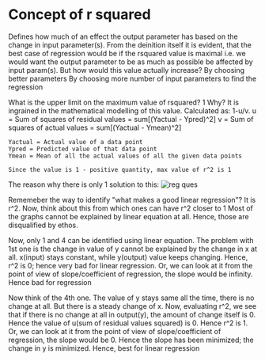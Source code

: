 # Concept of r squared
Defines how much of an effect the output parameter has based on the change in input parameter(s).
From the deinition itself it is evident, that the best case of regression would be if the rsquared value is maximal i.e. we would want the output parameter to be as much as possible be affected by input param(s).
But how would this value actually increase? 
    By choosing better parameters
    By choosing more number of input parameters to find the regression

What is the upper limit on the maximum value of rsquared? 1
Why? It is ingrained in the mathematical modelling of this value. Calculated as:
    1-u/v. 
    u = Sum of squares of residual values = sum[(Yactual - Ypred)^2]
    v = Sum of squares of actual values = sum[(Yactual - Ymean)^2]
 
    Yactual = Actual value of a data point
    Ypred = Predicted value of that data point
    Ymean = Mean of all the actual values of all the given data points

    Since the value is 1 - positive quantity, max value of r^2 is 1


The reason why there is only 1 solution to this:
![reg ques](https://preview.ibb.co/mKPW4H/reg_q.png)

Rememeber the way to identify "what makes a good linear regression"?
It is r^2. Now, think about this from which ones can have r^2 closer to 1
Most of the graphs cannot be explained by linear equation at all. 
Hence, those are disqualified by ethos.

Now, only 1 and 4 can be identified using linear equation.
The problem with 1st one is the change in value of y cannot be explained by the change in x at all. x(input) stays constant, while y(output) value keeps changing.
Hence, r^2 is 0; hence very bad for linear regression.
Or, we can look at it from the point of view of slope/coefficient of regression, 
the slope would be infinity. Hence bad for regression

Now think of the 4th one. The value of y stays same all the time, there is no change at all.
But there is a steady change of x. Now, evaluating r^2, we see that if there is no change at all in output(y), the amount of change itself is 0.
Hence the value of u(sum of residual values squared) is 0. Hence r^2 is 1.
Or, we can look at it from the point of view of slope/coefficient of regression,
the slope would be 0. Hence the slope has been minimized; the change in y is minimized. 
Hence, best for linear regression
